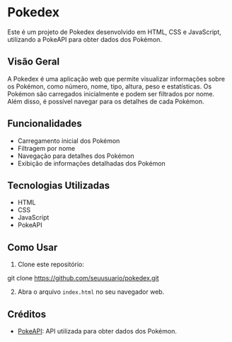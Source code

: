 # Pokedex

Este é um projeto de Pokedex desenvolvido em HTML, CSS e JavaScript, utilizando a PokeAPI para obter dados dos Pokémon.

## Visão Geral

A Pokedex é uma aplicação web que permite visualizar informações sobre os Pokémon, como número, nome, tipo, altura, peso e estatísticas. Os Pokémon são carregados inicialmente e podem ser filtrados por nome. Além disso, é possível navegar para os detalhes de cada Pokémon.

## Funcionalidades

- Carregamento inicial dos Pokémon
- Filtragem por nome
- Navegação para detalhes dos Pokémon
- Exibição de informações detalhadas dos Pokémon

## Tecnologias Utilizadas

- HTML
- CSS
- JavaScript
- PokeAPI

## Como Usar

1. Clone este repositório:

git clone https://github.com/seuusuario/pokedex.git


2. Abra o arquivo `index.html` no seu navegador web.

## Créditos

- [PokeAPI](https://pokeapi.co/): API utilizada para obter dados dos Pokémon.
